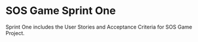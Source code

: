 # SOS Game Sprint One
Sprint One includes the User Stories and Acceptance Criteria for SOS Game Project.